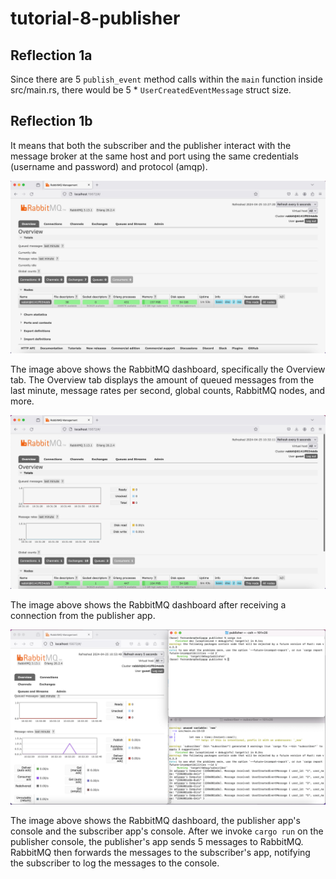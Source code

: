 # tutorial-8-publisher

## Reflection 1a
Since there are 5 `publish_event` method calls within the `main` function inside src/main.rs, there would be 5 * `UserCreatedEventMessage` struct size.

## Reflection 1b
It means that both the subscriber and the publisher interact with the message broker at the same host and port using the same credentials (username and password) and protocol (amqp).

![rabbitmq_1.jpeg](assets/rabbitmq_1.jpeg)

The image above shows the RabbitMQ dashboard, specifically the Overview tab. The Overview tab displays the amount of queued messages from the last minute, message rates per second, global counts, RabbitMQ nodes, and more.

![rabbitmq_2.jpeg](assets/rabbitmq_2.jpeg)

The image above shows the RabbitMQ dashboard after receiving a connection from the publisher app.

![rabbitmq_3.png](assets/rabbitmq_3.png)

The image above shows the RabbitMQ dashboard, the publisher app's console and the subscriber app's console. After we invoke `cargo run` on the publisher console, the publisher's app sends 5 messages to RabbitMQ. RabbitMQ then forwards the messages to the subscriber's app, notifying the subscriber to log the messages to the console.
